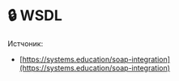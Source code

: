 # 🔒 WSDL

Истчоник:&#x20;

* [https://systems.education/soap-integration](https://systems.education/soap-integration)
